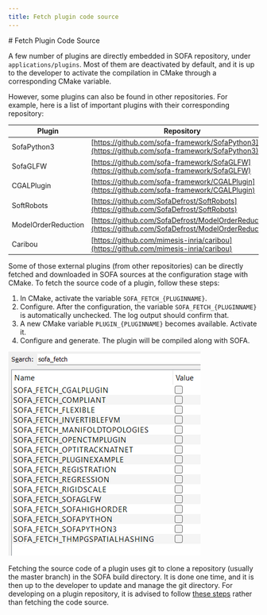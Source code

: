 ```yaml
---
title: Fetch plugin code source
---
```


﻿# Fetch Plugin Code Source

A few number of plugins are directly embedded in SOFA repository, under `applications/plugins`.
Most of them are deactivated by default, and it is up to the developer to activate the compilation in CMake through a corresponding CMake variable.

However, some plugins can also be found in other repositories.
For example, here is a list of important plugins with their corresponding repository:

| Plugin              | Repository                                                                                               |
|---------------------|----------------------------------------------------------------------------------------------------------|
| SofaPython3         | [https://github.com/sofa-framework/SofaPython3](https://github.com/sofa-framework/SofaPython3)           |
| SofaGLFW            | [https://github.com/sofa-framework/SofaGLFW](https://github.com/sofa-framework/SofaGLFW)                 |
| CGALPlugin          | [https://github.com/sofa-framework/CGALPlugin](https://github.com/sofa-framework/CGALPlugin)             |
| SoftRobots          | [https://github.com/SofaDefrost/SoftRobots](https://github.com/SofaDefrost/SoftRobots)                   |
| ModelOrderReduction | [https://github.com/SofaDefrost/ModelOrderReduction](https://github.com/SofaDefrost/ModelOrderReduction) |
| Caribou             | [https://github.com/mimesis-inria/caribou](https://github.com/mimesis-inria/caribou)                     |

Some of those external plugins (from other repositories) can be directly fetched and downloaded in SOFA sources at the configuration stage with CMake.
To fetch the source code of a plugin, follow these steps:
1) In CMake, activate the variable `SOFA_FETCH_{PLUGINNAME}`.
2) Configure. After the configuration, the variable `SOFA_FETCH_{PLUGINNAME}` is automatically unchecked. The log output should confirm that.
3) A new CMake variable `PLUGIN_{PLUGINNAME}` becomes available. Activate it.
4) Configure and generate. The plugin will be compiled along with SOFA.

![](https://raw.githubusercontent.com/sofa-framework/doc/master/images/plugins/SOFA_FETCH.png)

Fetching the source code of a plugin uses git to clone a repository (usually the master branch) in the SOFA build directory.
It is done one time, and it is then up to the developer to update and manage the git directory.
For developing on a plugin repository, it is advised to follow [these steps](./build-a-plugin-from-sources/) rather than fetching the code source. 
